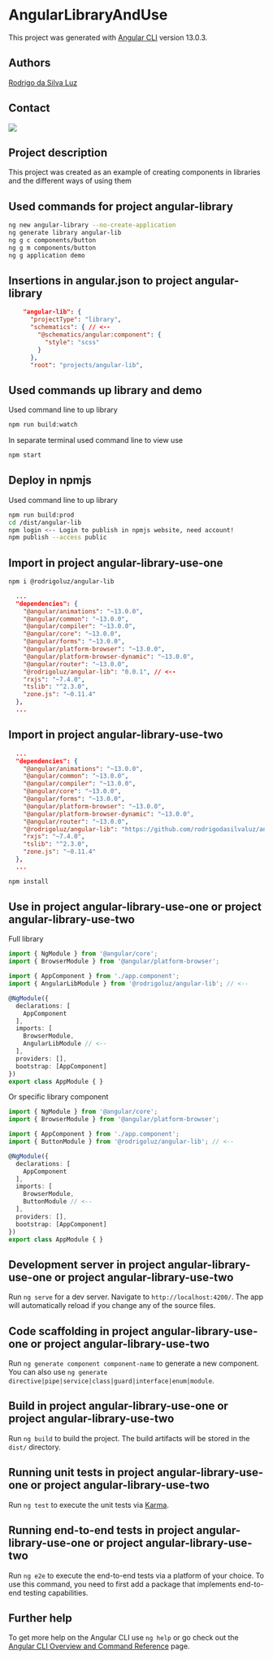 # AngularLibraryAndUse

This project was generated with [Angular CLI](https://github.com/angular/angular-cli) version 13.0.3.

## Authors
[Rodrigo da Silva Luz](https://github.com/rodrigodasilvaluz)

## Contact

<div>
  <a href="https://www.linkedin.com/in/rodrigo-da-silva-luz-b2a88555" target="_blank"><img loading="lazy" src="https://img.shields.io/badge/-LinkedIn-%230077B5?style=for-the-badge&logo=linkedin&logoColor=white" target="_blank"></a>   
</div>

## Project description

This project was created as an example of creating components in libraries and the different ways of using them

## Used commands for project angular-library
```bash
ng new angular-library --no-create-application
ng generate library angular-lib
ng g c components/button
ng g m components/button
ng g application demo
```

## Insertions in angular.json to project angular-library
```json
    "angular-lib": {
      "projectType": "library",
      "schematics": { // <--
        "@schematics/angular:component": {
          "style": "scss"
        }
      },
      "root": "projects/angular-lib",
```

## Used commands up library and demo

Used command line to up library 
```bash
npm run build:watch
```

In separate terminal used command line to view use
```bash
npm start
```

## Deploy in npmjs

Used command line to up library 
```bash
npm run build:prod
cd /dist/angular-lib
npm login <-- Login to publish in npmjs website, need account!
npm publish --access public
```

## Import in project angular-library-use-one

```bash
npm i @rodrigoluz/angular-lib
```

```json
  ...
  "dependencies": {
    "@angular/animations": "~13.0.0",
    "@angular/common": "~13.0.0",
    "@angular/compiler": "~13.0.0",
    "@angular/core": "~13.0.0",
    "@angular/forms": "~13.0.0",
    "@angular/platform-browser": "~13.0.0",
    "@angular/platform-browser-dynamic": "~13.0.0",
    "@angular/router": "~13.0.0",
    "@rodrigoluz/angular-lib": "0.0.1", // <--
    "rxjs": "~7.4.0",
    "tslib": "^2.3.0",
    "zone.js": "~0.11.4"
  },
  ...
```

## Import in project angular-library-use-two

```json
  ...
  "dependencies": {
    "@angular/animations": "~13.0.0",
    "@angular/common": "~13.0.0",
    "@angular/compiler": "~13.0.0",
    "@angular/core": "~13.0.0",
    "@angular/forms": "~13.0.0",
    "@angular/platform-browser": "~13.0.0",
    "@angular/platform-browser-dynamic": "~13.0.0",
    "@angular/router": "~13.0.0",
    "@rodrigoluz/angular-lib": "https://github.com/rodrigodasilvaluz/angular-library-and-use/tree/main/dist/angular-lib/", // <--
    "rxjs": "~7.4.0",
    "tslib": "^2.3.0",
    "zone.js": "~0.11.4"
  },
  ...
```
```bash
npm install
```

## Use in project angular-library-use-one or project angular-library-use-two

Full library
```ts
import { NgModule } from '@angular/core';
import { BrowserModule } from '@angular/platform-browser';

import { AppComponent } from './app.component';
import { AngularLibModule } from '@rodrigoluz/angular-lib'; // <--

@NgModule({
  declarations: [
    AppComponent
  ],
  imports: [
    BrowserModule,
    AngularLibModule // <--
  ],
  providers: [],
  bootstrap: [AppComponent]
})
export class AppModule { }
```

Or specific library component
```ts
import { NgModule } from '@angular/core';
import { BrowserModule } from '@angular/platform-browser';

import { AppComponent } from './app.component';
import { ButtonModule } from '@rodrigoluz/angular-lib'; // <--

@NgModule({
  declarations: [
    AppComponent
  ],
  imports: [
    BrowserModule,
    ButtonModule // <--
  ],
  providers: [],
  bootstrap: [AppComponent]
})
export class AppModule { }
```

## Development server in project angular-library-use-one or project angular-library-use-two

Run `ng serve` for a dev server. Navigate to `http://localhost:4200/`. The app will automatically reload if you change any of the source files.

## Code scaffolding in project angular-library-use-one or project angular-library-use-two

Run `ng generate component component-name` to generate a new component. You can also use `ng generate directive|pipe|service|class|guard|interface|enum|module`.

## Build in project angular-library-use-one or project angular-library-use-two

Run `ng build` to build the project. The build artifacts will be stored in the `dist/` directory.

## Running unit tests in project angular-library-use-one or project angular-library-use-two

Run `ng test` to execute the unit tests via [Karma](https://karma-runner.github.io).

## Running end-to-end tests in project angular-library-use-one or project angular-library-use-two

Run `ng e2e` to execute the end-to-end tests via a platform of your choice. To use this command, you need to first add a package that implements end-to-end testing capabilities.

## Further help

To get more help on the Angular CLI use `ng help` or go check out the [Angular CLI Overview and Command Reference](https://angular.io/cli) page.
